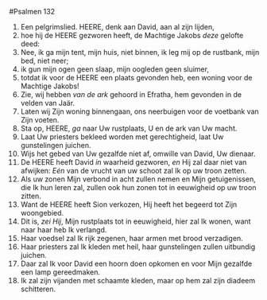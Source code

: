#Psalmen 132
1. Een pelgrimslied. HEERE, denk aan David, aan al zijn lijden, 
2. hoe hij de HEERE gezworen heeft, de Machtige Jakobs *deze* gelofte deed: 
3. Nee, ik ga mijn tent, mijn huis, niet binnen, ik leg mij op de rustbank, mijn bed, niet neer; 
4. ik gun mijn ogen geen slaap, mijn oogleden geen sluimer, 
5. totdat ik voor de HEERE een plaats gevonden heb, een woning voor de Machtige Jakobs! 
6. Zie, wij hebben *van de ark* gehoord in Efratha, hem gevonden in de velden van Jaär. 
7. Laten wij Zijn woning binnengaan, ons neerbuigen voor de voetbank van Zijn voeten. 
8. Sta op, HEERE, *ga* naar Uw rustplaats, U en de ark van Uw macht. 
9. Laat Uw priesters bekleed worden met gerechtigheid, laat Uw gunstelingen juichen. 
10. Wijs het gebed van Uw gezalfde niet af, omwille van David, Uw dienaar. 
11. De HEERE heeft David *in* waarheid gezworen, *en* Hij zal daar niet van afwijken: *Eén* van de vrucht van uw schoot zal Ik op uw troon zetten. 
12. Als uw zonen Mijn verbond in acht zullen nemen en Mijn getuigenissen, die Ik hun leren zal, zullen ook hun zonen tot in eeuwigheid op uw troon zitten. 
13. Want de HEERE heeft Sion verkozen, Hij heeft het begeerd tot Zijn woongebied. 
14. Dit is, *zei Hij*, Mijn rustplaats tot in eeuwigheid, hier zal Ik wonen, want naar haar heb Ik verlangd. 
15. Haar voedsel zal Ik rijk zegenen, haar armen met brood verzadigen. 
16. Haar priesters zal Ik kleden met heil, haar gunstelingen zullen uitbundig juichen. 
17. Daar zal Ik voor David een hoorn doen opkomen en voor Mijn gezalfde een lamp gereedmaken. 
18. Ik zal zijn vijanden met schaamte kleden, maar op hem zal zijn diadeem schitteren.
